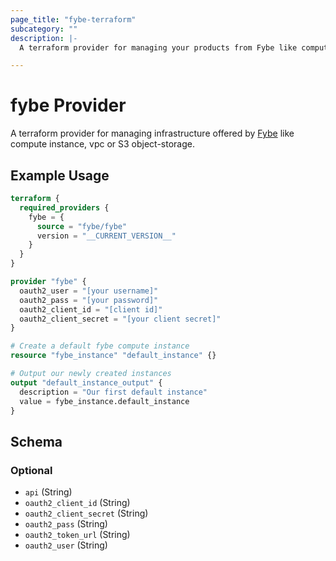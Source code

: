 ```yaml
---
page_title: "fybe-terraform"
subcategory: ""
description: |-
  A terraform provider for managing your products from Fybe like compute instances.

---
```


# fybe Provider

A terraform provider for managing infrastructure offered by [Fybe](https://fybe.com) like compute instance, vpc or S3 object-storage.  


## Example Usage

```terraform
terraform {
  required_providers {
    fybe = {
      source = "fybe/fybe"
      version = "__CURRENT_VERSION__"
    }
  }
}

provider "fybe" {
  oauth2_user = "[your username]"
  oauth2_pass = "[your password]"
  oauth2_client_id = "[client id]"
  oauth2_client_secret = "[your client secret]"
}

# Create a default fybe compute instance
resource "fybe_instance" "default_instance" {}

# Output our newly created instances
output "default_instance_output" {
  description = "Our first default instance"
  value = fybe_instance.default_instance
}
```

<!-- schema generated by tfplugindocs -->
## Schema

### Optional

- `api` (String)
- `oauth2_client_id` (String)
- `oauth2_client_secret` (String)
- `oauth2_pass` (String)
- `oauth2_token_url` (String)
- `oauth2_user` (String)
